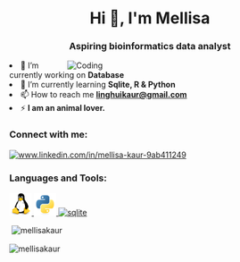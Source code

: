 <h1 align="center">Hi 👋, I'm Mellisa</h1>
<h3 align="center">Aspiring bioinformatics data analyst</h3>
<img align="right" alt="Coding" width="400" src="https://cdn.dribbble.com/users/331265/screenshots/2498700/ana-d-small.gif")

- 🔭 I’m currently working on **Database**
- 🌱 I’m currently learning **Sqlite, R & Python**
- 📫 How to reach me **linghuikaur@gmail.com**
- ⚡ **I am an animal lover.**

<h3 align="left">Connect with me:</h3>
<p align="left">
<a href="https://linkedin.com/in/www.linkedin.com/in/mellisa-kaur-9ab411249" target="blank"><img align="center" src="https://raw.githubusercontent.com/rahuldkjain/github-profile-readme-generator/master/src/images/icons/Social/linked-in-alt.svg" alt="www.linkedin.com/in/mellisa-kaur-9ab411249" height="30" width="40" /></a>
</p>

<h3 align="left">Languages and Tools:</h3>
<p align="left"> <a href="https://www.linux.org/" target="_blank" rel="noreferrer"> <img src="https://raw.githubusercontent.com/devicons/devicon/master/icons/linux/linux-original.svg" alt="linux" width="40" height="40"/> </a> <a href="https://www.python.org" target="_blank" rel="noreferrer"> <img src="https://raw.githubusercontent.com/devicons/devicon/master/icons/python/python-original.svg" alt="python" width="40" height="40"/> </a> <a href="https://www.sqlite.org/" target="_blank" rel="noreferrer"> <img src="https://www.vectorlogo.zone/logos/sqlite/sqlite-icon.svg" alt="sqlite" width="40" height="40"/> </a> </p>

<p>&nbsp;<img align="center" src="https://github-readme-stats.vercel.app/api?username=mellisakaur&show_icons=true&locale=en" alt="mellisakaur" /></p>

<p><img align="center" src="https://github-readme-streak-stats.herokuapp.com/?user=mellisakaur&" alt="mellisakaur" /></p>
